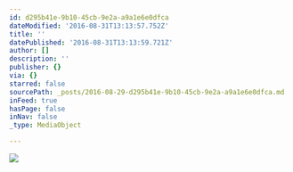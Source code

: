 ```yaml
---
id: d295b41e-9b10-45cb-9e2a-a9a1e6e0dfca
dateModified: '2016-08-31T13:13:57.752Z'
title: ''
datePublished: '2016-08-31T13:13:59.721Z'
author: []
description: ''
publisher: {}
via: {}
starred: false
sourcePath: _posts/2016-08-29-d295b41e-9b10-45cb-9e2a-a9a1e6e0dfca.md
inFeed: true
hasPage: false
inNav: false
_type: MediaObject

---
```

![](https://the-grid-user-content.s3-us-west-2.amazonaws.com/427ffeac-53a9-479b-9ffe-f1292404abd9.jpg)